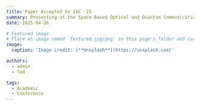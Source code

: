 ```yaml
---
title: Paper Accepted to IAC '25
summary: Presenting at the Space-Based Optical and Quantum Communications Session.
date: 2025-04-26

# Featured image
# Place an image named `featured.jpg/png` in this page's folder and customize its options here.
image:
  caption: 'Image credit: [**Unsplash**](https://unsplash.com)'

authors:
  - admin
  - Ted

tags:
  - Academic
  - Conference
---
```



